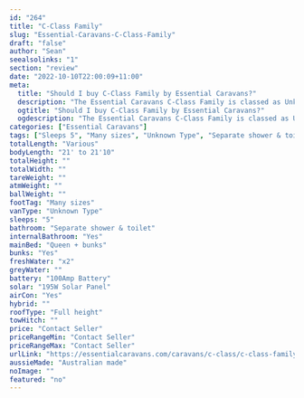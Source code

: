 ```yaml
---
id: "264"
title: "C-Class Family"
slug: "Essential-Caravans-C-Class-Family"
draft: "false"
author: "Sean"
seealsolinks: "1"
section: "review"
date: "2022-10-10T22:00:09+11:00"
meta:
  title: "Should I buy C-Class Family by Essential Caravans?"
  description: "The Essential Caravans C-Class Family is classed as Unknown Type, and sleeps 5 people. It is Australian made and comes in at Many sizes. It generally has Separate shower & toilet."
  ogtitle: "Should I buy C-Class Family by Essential Caravans?"
  ogdescription: "The Essential Caravans C-Class Family is classed as Unknown Type, and sleeps 5 people. It is Australian made and comes in at Many sizes. It generally has Separate shower & toilet."
categories: ["Essential Caravans"]
tags: ["Sleeps 5", "Many sizes", "Unknown Type", "Separate shower & toilet", "Full height", "Price Unknown", "Australian made"]
totalLength: "Various"
bodyLength: "21' to 21'10"
totalHeight: ""
totalWidth: ""
tareWeight: ""
atmWeight: ""
ballWeight: ""
footTag: "Many sizes"
vanType: "Unknown Type"
sleeps: "5"
bathroom: "Separate shower & toilet"
internalBathroom: "Yes"
mainBed: "Queen + bunks"
bunks: "Yes"
freshWater: "x2"
greyWater: ""
battery: "100Amp Battery"
solar: "195W Solar Panel"
airCon: "Yes"
hybrid: ""
roofType: "Full height"
towHitch: ""
price: "Contact Seller"
priceRangeMin: "Contact Seller"
priceRangeMax: "Contact Seller"
urlLink: "https://essentialcaravans.com/caravans/c-class/c-class-family-range/"
aussieMade: "Australian made"
noImage: ""
featured: "no"
---
```

